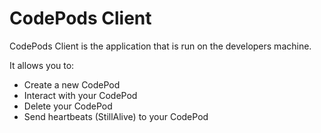 # CodePods Client

CodePods Client is the application that is run on the developers machine.

It allows you to:
- Create a new CodePod
- Interact with your CodePod
- Delete your CodePod
- Send heartbeats (StillAlive) to your CodePod